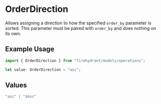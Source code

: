 # OrderDirection

Allows assigning a direction to how the specified `order_by` parameter is sorted. This parameter must be paired with `order_by` and does nothing on its own.

## Example Usage

```typescript
import { OrderDirection } from "firehydrant/models/operations";

let value: OrderDirection = "asc";
```

## Values

```typescript
"asc" | "desc"
```